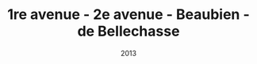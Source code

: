 ---
title: 1re avenue - 2e avenue - Beaubien - de Bellechasse
date: '2013'
type: ruelle_verte
district: rosemont
position: { lng: -73.58744592463229, lat: 45.549486500628745 }
---